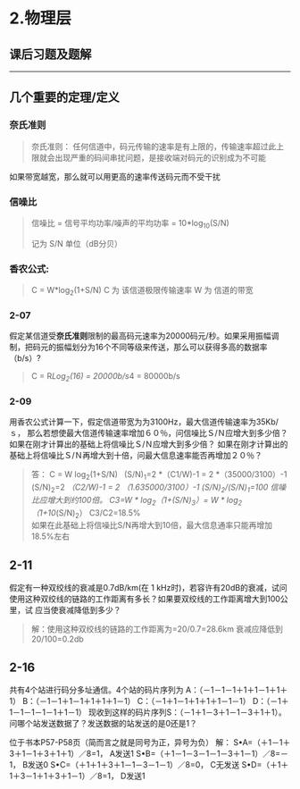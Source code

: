 ﻿# 2.物理层

## 课后习题及题解

---
## 几个重要的定理/定义

### 奈氏准则
> 奈氏准则： 任何信道中，码元传输的速率是有上限的，传输速率超过此上限就会出现严重的码间串扰问题，是接收端对码元的识别成为不可能
> 
如果带宽越宽，那么就可以用更高的速率传送码元而不受干扰

### 信噪比


> 信噪比 = 信号平均功率/噪声的平均功率 =  10*log<sub>10</sub>(S/N)
> 
> 记为 S/N 单位（dB分贝）




### 香农公式:
> C = W*log<sub>2</sub>(1+S/N)
> C 为 该信道极限传输速率
> W 为 信道的带宽

### 2-07

假定某信道受**奈氏准则**限制的最高码元速率为20000码元/秒。如果采用振幅调制，把码元的振幅划分为16个不同等级来传送，那么可以获得多高的数据率（b/s）? 

> C = R*Log<sub>2</sub>(16) = 20000b/s*4 = 80000b/s

### 2-09
用香农公式计算一下，假定信道带宽为为3100Hz，最大信道传输速率为35Kb/ｓ，
那么若想使最大信道传输速率增加６０％，问信噪比Ｓ/Ｎ应增大到多少倍？
如果在刚才计算出的基础上将信噪比Ｓ/Ｎ应增大到多少倍？
如果在刚才计算出的基础上将信噪比Ｓ/Ｎ再增大到十倍，问最大信息速率能否再增加２０％？  

> 答：
>C = W log<sub>2</sub>(1+S/N)  
>(S/N)<sub>1</sub>=2 *（C1/W)-1 = 2 *（35000/3100）-1
>(S/N)<sub>2</sub>=2 *（C2/W)-1 = 2 *（1.6*35000/3100）-1 
>(S/N)<sub>2</sub>/(S/N)<sub>1</sub>=100
信噪比应增大到约100倍。
C3=W * log<sub>2</sub>（1+(S/N)<sub>3</sub>）= W * log<sub>2</sub>（1+10*(S/N)<sub>2</sub>）
C3/C2=18.5%  
如果在此基础上将信噪比S/N再增大到10倍，最大信息通率只能再增加18.5%左右 

## 2-11
假定有一种双绞线的衰减是0.7dB/km(在 1 kHz时)，若容许有20dB的衰减，试问使用这种双绞线的链路的工作距离有多长？如果要双绞线的工作距离增大到100公里，试 应当使衰减降低到多少？

> 解：使用这种双绞线的链路的工作距离为=20/0.7=28.6km   衰减应降低到20/100=0.2db 

## 2-16

共有4个站进行码分多址通信。4个站的码片序列为 
A：（－1－1－1＋1＋1－1＋1＋1） 
B：（－1－1＋1－1＋1＋1＋1－1） 
C：（－1＋1－1＋1＋1＋1－1－1） 
D：（－1＋1－1－1－1－1＋1－1） 
现收到这样的码片序列S：（－1＋1－3＋1－1－3＋1＋1）。问哪个站发送数据了？发送数据的站发送的是0还是1？  
>  
位于书本P57-P58页（简而言之就是同号为正，异号为负）
解：
S•A=（＋1－1＋3＋1－1＋3＋1＋1）／8=1，   A发送1
S•B=（＋1－1－3－1－1－3＋1－1）／8=－1， B发送0
S•C=（＋1＋1＋3＋1－1－3－1－1）／8=0，   C无发送
S•D=（＋1＋1＋3－1＋1＋3＋1－1）／8=1，   D发送1







